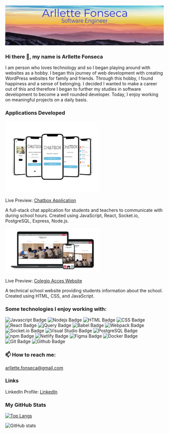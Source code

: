 ![Banner](./banner.jpg)
### Hi there 👋, my name is Arllette Fonseca
I am person who loves technology and so I  began  playing around with
              websites as a hobby. I began this journey of web development with creating WordPress websites for family and friends. Through this hobby, I found
              happiness and a sense of belonging. I decided I wanted to make a career out of this and therefore I  began to further my studies in software development to become a well rounded developer. Today, I enjoy working on meaningful projects on a daily basis.
### Applications Developed

<img src="./chatboxTransparent.png" width="300">

Live Preview: [Chatbox Application](https://student-teacher-chat.herokuapp.com/)

 A full-stack chat application for students and teachers to communicate with during school hours. Created using JavaScript, React, Socket.io, PostgreSQL, Express, Node.js.



<img src="./colegio.png" width="300">

Live Preview: [Colegio Acces Website](https://www.colegioacces.com/)

A technical school website providing students information about the school. Created using HTML, CSS, and JavaScript.


### Some technologies I enjoy working with:
![Javascript Badge](https://img.shields.io/badge/JavaScript-F7DF1E?style=for-the-badge&logo=javascript&logoColor=black)
![Nodejs Badge](https://img.shields.io/badge/NodeJS-339933?style=for-the-badge&logo=node.js&logoColor=black)
![HTML Badge](https://img.shields.io/badge/HTML5-E34F26?style=for-the-badge&logo=html5&logoColor=white)
![CSS Badge](https://img.shields.io/badge/CSS3-1572B6?style=for-the-badge&logo=css3&logoColor=white)
![React Badge](https://img.shields.io/badge/React-20232A?style=for-the-badge&logo=react&logoColor=61DAFB)
![jQuery Badge](https://img.shields.io/badge/jQuery-0769AD?style=for-the-badge&logo=jQuery&logoColor=white)
![Babel Badge](https://img.shields.io/badge/Babel-F9DC3E?style=for-the-badge&logo=babel&logoColor=black)
![Webpack Badge](https://img.shields.io/badge/Webpack-8dd6f9?style=for-the-badge&logo=webpack&logoColor=black)
![Socket.io Badge](https://img.shields.io/badge/Socket.io-010101?style=for-the-badge&logo=Socket.io&logoColor=white)
![Visual Studio Badge](https://img.shields.io/badge/Visual%20Studio%20Code-007ACC?style=for-the-badge&logo=visual-studio-code&logoColor=white)
![PostgreSQL Badge](https://img.shields.io/badge/PostgreSQl-336791?style=for-the-badge&logo=PostgreSQL&logoColor=white)
![npm Badge](https://img.shields.io/badge/npm-cb3837?style=for-the-badge&logo=npm&logoColor=white)
![Netlify Badge](https://img.shields.io/badge/Netlify-00C7B7?style=for-the-badge&logo=netlify&logoColor=white)
![Figma Badge](https://img.shields.io/badge/Figma-F24E1E?style=for-the-badge&logo=figma&logoColor=white)
![Docker Badge](https://img.shields.io/badge/Docker-2496ED?style=for-the-badge&logo=docker&logoColor=white)
![Git Badge](https://img.shields.io/badge/Git-F05032?style=for-the-badge&logo=git&logoColor=white)
![Github Badge](https://img.shields.io/badge/Github-181717?style=for-the-badge&logo=git&logoColor=white)


### 📫 How to reach me:
arllette.fonseca@gmail.com

### Links
LinkedIn Profile: [LinkedIn](https://www.linkedin.com/in/arllette-fonseca-964b5220a/)
### My GitHub Stats

[![Top Langs](https://github-readme-stats.vercel.app/api/top-langs/?username=ArlletteFonseca)](https://github.com/anuraghazra/github-readme-stats)

![GitHub stats](https://github-readme-stats.vercel.app/api?username=ArlletteFonseca&show_icons=true)
